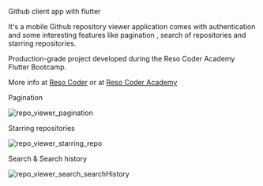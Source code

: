 Github client app with flutter

It's a mobile Github repository viewer application comes with authentication and some interesting features like pagination , search of repositories and starring repositories.

Production-grade project developed during the Reso Coder Academy Flutter Bootcamp.

More info at [Reso Coder](https://resocoder.com/fdb/) or at [Reso Coder Academy](https://resocoder.academy/)

Pagination


![repo_viewer_pagination](https://user-images.githubusercontent.com/124163527/234285684-df99b450-a453-490d-9a3d-4d3faf813c6e.gif)


Starring repositories


![repo_viewer_starring_repo](https://user-images.githubusercontent.com/124163527/234297919-0f15cb90-5a9e-4c94-ae60-9295377ea21f.gif)


Search & Search history


![repo_viewer_search_searchHistory](https://user-images.githubusercontent.com/124163527/234298667-e77c5d09-019d-4e9f-b7be-4db0b37d04c2.gif)
